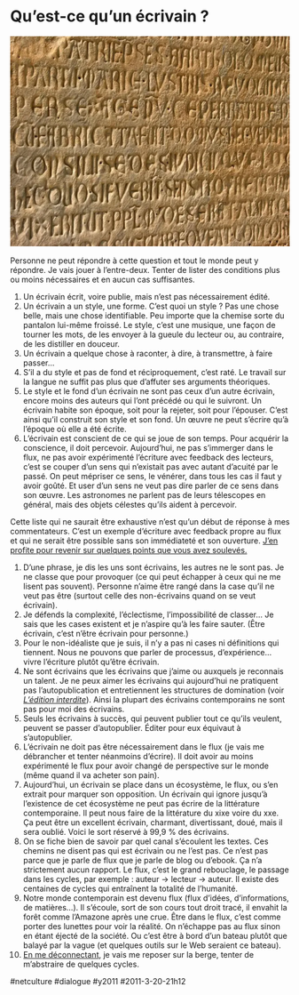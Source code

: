 # Qu’est-ce qu’un écrivain&nbsp;?

![](_i/937584227_0be6e5286c1.webp)

Personne ne peut répondre à cette question et tout le monde peut y répondre. Je vais jouer à l’entre-deux. Tenter de lister des conditions plus ou moins nécessaires et en aucun cas suffisantes.
1. Un écrivain écrit, voire publie, mais n’est pas nécessairement édité.
2. Un écrivain a un style, une forme. C’est quoi un style ? Pas une chose belle, mais une chose identifiable. Peu importe que la chemise sorte du pantalon lui-même froissé. Le style, c’est une musique, une façon de tourner les mots, de les envoyer à la gueule du lecteur ou, au contraire, de les distiller en douceur.
3. Un écrivain a quelque chose à raconter, à dire, à transmettre, à faire passer…
4. S’il a du style et pas de fond et réciproquement, c’est raté. Le travail sur la langue ne suffit pas plus que d’affuter ses arguments théoriques.
5. Le style et le fond d’un écrivain ne sont pas ceux d’un autre écrivain, encore moins des auteurs qui l’ont précédé ou qui le suivront. Un écrivain habite son époque, soit pour la rejeter, soit pour l’épouser. C’est ainsi qu’il construit son style et son fond. Un œuvre ne peut s’écrire qu’à l’époque où elle a été écrite.
6. L’écrivain est conscient de ce qui se joue de son temps. Pour acquérir la conscience, il doit percevoir. Aujourd’hui, ne pas s’immerger dans le flux, ne pas avoir expérimenté l’écriture avec feedback des lecteurs, c’est se couper d’un sens qui n’existait pas avec autant d’acuité par le passé. On peut mépriser ce sens, le vénérer, dans tous les cas il faut y avoir goûté. Et user d’un sens ne veut pas dire parler de ce sens dans son œuvre. Les astronomes ne parlent pas de leurs télescopes en général, mais des objets célestes qu’ils aident à percevoir.

Cette liste qui ne saurait être exhaustive n’est qu’un début de réponse à mes commentateurs. C’est un exemple d’écriture avec feedback propre au flux et qui ne serait être possible sans son immédiateté et son ouverture. [J’en profite pour revenir sur quelques points que vous avez soulevés.](ces-ecrivains-qui-ne-sont-pas-ecrivains/#comments.md)
1. D’une phrase, je dis les uns sont écrivains, les autres ne le sont pas. Je ne classe que pour provoquer (ce qui peut échapper à ceux qui ne me lisent pas souvent). Personne n’aime être rangé dans la case qu’il ne veut pas être (surtout celle des non-écrivains quand on se veut écrivain).
2. Je défends la complexité, l’éclectisme, l’impossibilité de classer… Je sais que les cases existent et je n’aspire qu’à les faire sauter. (Être écrivain, c’est n’être écrivain pour personne.)
3. Pour le non-idéaliste que je suis, il n’y a pas ni cases ni définitions qui tiennent. Nous ne pouvons que parler de processus, d’expérience… vivre l’écriture plutôt qu’être écrivain.
4. Ne sont écrivains que les écrivains que j’aime ou auxquels je reconnais un talent. Je ne peux aimer les écrivains qui aujourd’hui ne pratiquent pas l’autopublication et entretiennent les structures de domination (voir *[L’édition interdite](../../page/edition-interdite)*). Ainsi la plupart des écrivains contemporains ne sont pas pour moi des écrivains.
5. Seuls les écrivains à succès, qui peuvent publier tout ce qu’ils veulent, peuvent se passer d’autopublier. Éditer pour eux équivaut à s’autopublier.
6. L’écrivain ne doit pas être nécessairement dans le flux (je vais me débrancher et tenter néanmoins d’écrire). Il doit avoir au moins expérimenté le flux pour avoir changé de perspective sur le monde (même quand il va acheter son pain).
7. Aujourd’hui, un écrivain se place dans un écosystème, le flux, ou s’en extrait pour marquer son opposition. Un écrivain qui ignore jusqu’à l’existence de cet écosystème ne peut pas écrire de la littérature contemporaine. Il peut nous faire de la littérature du xixe voire du xxe. Ça peut être un excellent écrivain, charmant, divertissant, doué, mais il sera oublié. Voici le sort réservé à 99,9 % des écrivains.
8. On se fiche bien de savoir par quel canal s’écoulent les textes. Ces chemins ne disent pas qui est écrivain ou ne l’est pas. Ce n’est pas parce que je parle de flux que je parle de blog ou d’ebook. Ça n’a strictement aucun rapport. Le flux, c’est le grand rebouclage, le passage dans les cycles, par exemple : auteur -> lecteur -> auteur. Il existe des centaines de cycles qui entraînent la totalité de l’humanité.
9. Notre monde contemporain est devenu flux (flux d’idées, d’informations, de matières…). Il s’écoule, sort de son cours tout droit tracé, il envahit la forêt comme l’Amazone après une crue. Être dans le flux, c’est comme porter des lunettes pour voir la réalité. On n’échappe pas au flux sinon en étant éjecté de la société. Ou c’est être à bord d’un bateau plutôt que balayé par la vague (et quelques outils sur le Web seraient ce bateau).
10. [En me déconnectant](je-ferme-mon-blog.md), je vais me reposer sur la berge, tenter de m’abstraire de quelques cycles.


#netculture #dialogue #y2011 #2011-3-20-21h12
